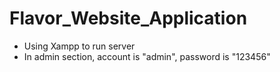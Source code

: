 # Flavor_Website_Application
- Using Xampp to run server
- In admin section, account is "admin", password is "123456"

